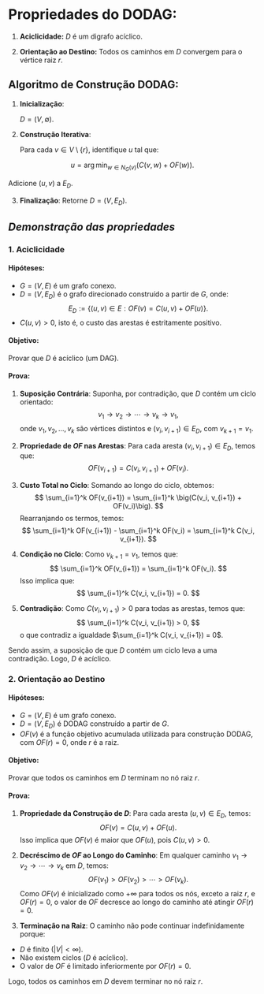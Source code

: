 # Propriedades do DODAG:

1. **Aciclicidade:** $D$ é um digrafo acíclico.

2. **Orientação ao Destino:** Todos os caminhos em $D$ convergem para o vértice raiz $r$.

## Algoritmo de Construção DODAG:

1. **Inicialização**:

   $D = (V, \emptyset)$.

2. **Construção Iterativa**:

   Para cada $v \in V \setminus \{r\}$, identifique $u$ tal que:

$$
u = \arg \min_{w \in N_G(v)} \big( C(v, w) + OF(w) \big).
$$

   Adicione $(u, v)$ a $E_D$.

3. **Finalização**: Retorne $D = (V, E_D)$.

## *Demonstração das propriedades*

### 1. **Aciclicidade**

#### Hipóteses:
- $G = (V, E)$ é um grafo conexo.
- $D = (V, E_D)$ é o grafo direcionado construído a partir de $G$, onde:
$$
E_D := \lbrace (u, v) \in E : OF(v) = C(u, v) + OF(u)  \rbrace .
$$
- $C(u, v) > 0$, isto é, o custo das arestas é estritamente positivo.

#### Objetivo:
Provar que $D$ é acíclico (um DAG).

#### Prova:

1. **Suposição Contrária**:
Suponha, por contradição, que $D$ contém um ciclo orientado:
$$
v_1 \to v_2 \to \cdots \to v_k \to v_1,
$$
onde $v_1, v_2, \dots, v_k$ são vértices distintos e $(v_i, v_{i+1}) \in E_D$, com $v_{k+1} = v_1$.

2. **Propriedade de $OF$ nas Arestas**:
Para cada aresta $(v_i, v_{i+1}) \in E_D$, temos que:
$$
OF(v_{i+1}) = C(v_i, v_{i+1}) + OF(v_i).
$$

3. **Custo Total no Ciclo**:
Somando ao longo do ciclo, obtemos:
$$
\sum_{i=1}^k OF(v_{i+1}) = \sum_{i=1}^k \big(C(v_i, v_{i+1}) + OF(v_i)\big).
$$
Rearranjando os termos, temos:
$$
\sum_{i=1}^k OF(v_{i+1}) - \sum_{i=1}^k OF(v_i) = \sum_{i=1}^k C(v_i, v_{i+1}).
$$

4. **Condição no Ciclo**:
Como $v_{k+1} = v_1$, temos que:
$$
\sum_{i=1}^k OF(v_{i+1}) = \sum_{i=1}^k OF(v_i).
$$
Isso implica que:
$$
\sum_{i=1}^k C(v_i, v_{i+1}) = 0.
$$

5. **Contradição**:
Como $C(v_i, v_{i+1}) > 0$ para todas as arestas, temos que:
$$
\sum_{i=1}^k C(v_i, v_{i+1}) > 0,
$$
o que contradiz a igualdade $\sum_{i=1}^k C(v_i, v_{i+1}) = 0$.

Sendo assim, a suposição de que $D$ contém um ciclo leva a uma contradição. Logo, $D$ é acíclico.

### 2. **Orientação ao Destino**

#### Hipóteses:
- $G = (V, E)$ é um grafo conexo.
- $D = (V, E_D)$ é DODAG construído a partir de $G$.
- $OF(v)$ é a função objetivo acumulada utilizada para construção DODAG, com $OF(r) = 0$, onde $r$ é a raiz.

#### Objetivo:
Provar que todos os caminhos em $D$ terminam no nó raiz $r$.

#### Prova:

1. **Propriedade da Construção de $D$**:
Para cada aresta $(u, v) \in E_D$, temos:
$$
OF(v) = C(u, v) + OF(u).
$$
Isso implica que $OF(v)$ é maior que $OF(u)$, pois $C(u, v) > 0$.

2. **Decréscimo de $OF$ ao Longo do Caminho**:
Em qualquer caminho $v_1 \to v_2 \to \cdots \to v_k$ em $D$, temos:
$$
OF(v_1) > OF(v_2) > \cdots > OF(v_k).
$$
Como $OF(v)$ é inicializado como $+\infty$ para todos os nós, exceto a raiz $r$, e $OF(r) = 0$, o valor de $OF$ decresce ao longo do caminho até atingir $OF(r) = 0$.

3. **Terminação na Raiz**:
O caminho não pode continuar indefinidamente porque:
- $D$ é finito ($|V| < \infty$).
- Não existem ciclos ($D$ é acíclico).
- O valor de $OF$ é limitado inferiormente por $OF(r) = 0$.

Logo, todos os caminhos em $D$ devem terminar no nó raiz $r$.
